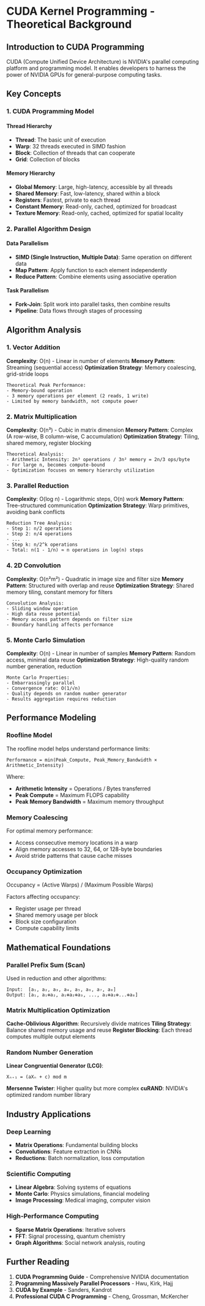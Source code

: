 # CUDA Kernel Programming - Theoretical Background

## Introduction to CUDA Programming

CUDA (Compute Unified Device Architecture) is NVIDIA's parallel computing platform and programming model. It enables developers to harness the power of NVIDIA GPUs for general-purpose computing tasks.

## Key Concepts

### 1. CUDA Programming Model

#### Thread Hierarchy
- **Thread**: The basic unit of execution
- **Warp**: 32 threads executed in SIMD fashion
- **Block**: Collection of threads that can cooperate
- **Grid**: Collection of blocks

#### Memory Hierarchy
- **Global Memory**: Large, high-latency, accessible by all threads
- **Shared Memory**: Fast, low-latency, shared within a block
- **Registers**: Fastest, private to each thread
- **Constant Memory**: Read-only, cached, optimized for broadcast
- **Texture Memory**: Read-only, cached, optimized for spatial locality

### 2. Parallel Algorithm Design

#### Data Parallelism
- **SIMD (Single Instruction, Multiple Data)**: Same operation on different data
- **Map Pattern**: Apply function to each element independently
- **Reduce Pattern**: Combine elements using associative operation

#### Task Parallelism
- **Fork-Join**: Split work into parallel tasks, then combine results
- **Pipeline**: Data flows through stages of processing

## Algorithm Analysis

### 1. Vector Addition
**Complexity**: O(n) - Linear in number of elements
**Memory Pattern**: Streaming (sequential access)
**Optimization Strategy**: Memory coalescing, grid-stride loops

```
Theoretical Peak Performance:
- Memory-bound operation
- 3 memory operations per element (2 reads, 1 write)
- Limited by memory bandwidth, not compute power
```

### 2. Matrix Multiplication
**Complexity**: O(n³) - Cubic in matrix dimension
**Memory Pattern**: Complex (A row-wise, B column-wise, C accumulation)
**Optimization Strategy**: Tiling, shared memory, register blocking

```
Theoretical Analysis:
- Arithmetic Intensity: 2n³ operations / 3n² memory = 2n/3 ops/byte
- For large n, becomes compute-bound
- Optimization focuses on memory hierarchy utilization
```

### 3. Parallel Reduction
**Complexity**: O(log n) - Logarithmic steps, O(n) work
**Memory Pattern**: Tree-structured communication
**Optimization Strategy**: Warp primitives, avoiding bank conflicts

```
Reduction Tree Analysis:
- Step 1: n/2 operations
- Step 2: n/4 operations
- ...
- Step k: n/2^k operations
- Total: n(1 - 1/n) ≈ n operations in log(n) steps
```

### 4. 2D Convolution
**Complexity**: O(n²m²) - Quadratic in image size and filter size
**Memory Pattern**: Structured with overlap and reuse
**Optimization Strategy**: Shared memory tiling, constant memory for filters

```
Convolution Analysis:
- Sliding window operation
- High data reuse potential
- Memory access pattern depends on filter size
- Boundary handling affects performance
```

### 5. Monte Carlo Simulation
**Complexity**: O(n) - Linear in number of samples
**Memory Pattern**: Random access, minimal data reuse
**Optimization Strategy**: High-quality random number generation, reduction

```
Monte Carlo Properties:
- Embarrassingly parallel
- Convergence rate: O(1/√n)
- Quality depends on random number generator
- Results aggregation requires reduction
```

## Performance Modeling

### Roofline Model
The roofline model helps understand performance limits:

```
Performance = min(Peak_Compute, Peak_Memory_Bandwidth × Arithmetic_Intensity)
```

Where:
- **Arithmetic Intensity** = Operations / Bytes transferred
- **Peak Compute** = Maximum FLOPS capability
- **Peak Memory Bandwidth** = Maximum memory throughput

### Memory Coalescing
For optimal memory performance:
- Access consecutive memory locations in a warp
- Align memory accesses to 32, 64, or 128-byte boundaries
- Avoid stride patterns that cause cache misses

### Occupancy Optimization
Occupancy = (Active Warps) / (Maximum Possible Warps)

Factors affecting occupancy:
- Register usage per thread
- Shared memory usage per block
- Block size configuration
- Compute capability limits

## Mathematical Foundations

### Parallel Prefix Sum (Scan)
Used in reduction and other algorithms:
```
Input:  [a₁, a₂, a₃, a₄, a₅, a₆, a₇, a₈]
Output: [a₁, a₁⊕a₂, a₁⊕a₂⊕a₃, ..., a₁⊕a₂⊕...⊕a₈]
```

### Matrix Multiplication Optimization
**Cache-Oblivious Algorithm**: Recursively divide matrices
**Tiling Strategy**: Balance shared memory usage and reuse
**Register Blocking**: Each thread computes multiple output elements

### Random Number Generation
**Linear Congruential Generator (LCG)**:
```
Xₙ₊₁ = (aXₙ + c) mod m
```

**Mersenne Twister**: Higher quality but more complex
**cuRAND**: NVIDIA's optimized random number library

## Industry Applications

### Deep Learning
- **Matrix Operations**: Fundamental building blocks
- **Convolutions**: Feature extraction in CNNs
- **Reductions**: Batch normalization, loss computation

### Scientific Computing
- **Linear Algebra**: Solving systems of equations
- **Monte Carlo**: Physics simulations, financial modeling
- **Image Processing**: Medical imaging, computer vision

### High-Performance Computing
- **Sparse Matrix Operations**: Iterative solvers
- **FFT**: Signal processing, quantum chemistry
- **Graph Algorithms**: Social network analysis, routing

## Further Reading

1. **CUDA Programming Guide** - Comprehensive NVIDIA documentation
2. **Programming Massively Parallel Processors** - Hwu, Kirk, Hajj
3. **CUDA by Example** - Sanders, Kandrot
4. **Professional CUDA C Programming** - Cheng, Grossman, McKercher
